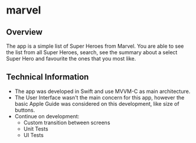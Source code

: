 # marvel



## Overview

The app is a simple list of Super Heroes from Marvel. You are able to see the list from all Super Heroes, search, see the summary about a select Super Hero and favourite the ones that you most like. 

## Technical Information

- The app was developed in Swift and use MVVM-C as main architecture. 
- The User Interface wasn't the main concern for this app, however the basic Apple Guide was considered on this development, like size of buttons. 
- Continue on development:
	* Custom transition between screens
	* Unit Tests 
	* UI Tests 

